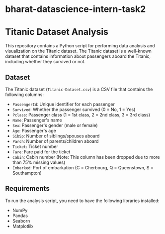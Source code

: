 # bharat-datascience-intern-task2
# Titanic Dataset Analysis

This repository contains a Python script for performing data analysis and visualization on the Titanic dataset. The Titanic dataset is a well-known dataset that contains information about passengers aboard the Titanic, including whether they survived or not.

## Dataset

The Titanic dataset (`Titanic-Dataset.csv`) is a CSV file that contains the following columns:

- `PassengerId`: Unique identifier for each passenger
- `Survived`: Whether the passenger survived (0 = No, 1 = Yes)
- `Pclass`: Passenger class (1 = 1st class, 2 = 2nd class, 3 = 3rd class)
- `Name`: Passenger's name
- `Sex`: Passenger's gender (male or female)
- `Age`: Passenger's age
- `SibSp`: Number of siblings/spouses aboard
- `Parch`: Number of parents/children aboard
- `Ticket`: Ticket number
- `Fare`: Fare paid for the ticket
- `Cabin`: Cabin number (Note: This column has been dropped due to more than 75% missing values)
- `Embarked`: Port of embarkation (C = Cherbourg, Q = Queenstown, S = Southampton)

## Requirements

To run the analysis script, you need to have the following libraries installed:

- NumPy
- Pandas
- Seaborn
- Matplotlib
